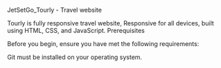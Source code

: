JetSetGo_Tourly - Travel website

Tourly is fully responsive travel website,
Responsive for all devices, built using HTML, CSS, and JavaScript.
Prerequisites

Before you begin, ensure you have met the following requirements:

Git must be installed on your operating system.


